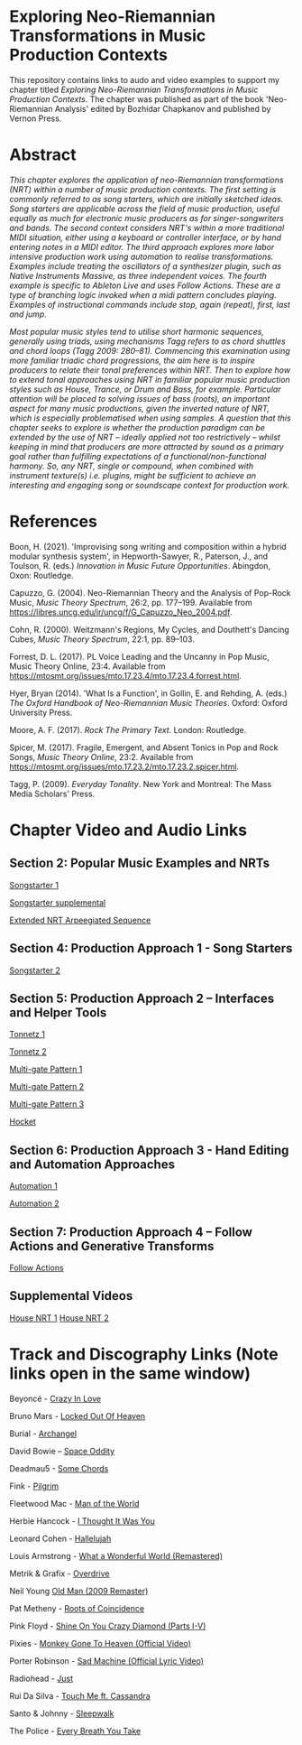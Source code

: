 # Exploring Neo-Riemannian Transformations in Music Production Contexts
This repository contains links to audo and video examples to support my chapter titled _Exploring Neo-Riemannian Transformations in Music Production Contexts_. The chapter was published as part of the book 'Neo-Riemannian Analysis' edited by Bozhidar Chapkanov and published by Vernon Press.

# Abstract
_This chapter explores the application of neo-Riemannian transformations (NRT) within a number of music production contexts. The first setting is commonly referred to as song starters, which are initially sketched ideas. Song starters are applicable across the field of music production, useful equally as much for electronic music producers as for singer-songwriters and bands. The second context considers NRT's within a more traditional MIDI situation, either using a keyboard or controller interface, or by hand entering notes in a MIDI editor. The third approach explores more labor intensive production work using automation to realise transformations. Examples include treating the oscillators of a synthesizer plugin, such as Native Instruments Massive, as three independent voices. The fourth example is specific to Ableton Live and uses Follow Actions. These are a type of branching logic invoked when a midi pattern concludes playing. Examples of instructional commands include stop, again (repeat), first, last and jump._

_Most popular music styles tend to utilise short harmonic sequences, generally using triads, using mechanisms Tagg refers to as chord shuttles and chord loops (Tagg 2009: 280–81). Commencing this examination using more familiar triadic chord progressions, the aim here is to inspire producers to relate their tonal preferences within NRT. Then to explore how to extend tonal approaches using NRT in familiar popular music production styles such as House, Trance, or Drum and Bass, for example. Particular attention will be placed to solving issues of bass (roots), an important aspect for many music productions, given the inverted nature of NRT, which is especially problematised when using samples. A question that this chapter seeks to explore is whether the production paradigm can be extended by the use of NRT – ideally applied not too restrictively – whilst keeping in mind that producers are more attracted by sound as a primary goal rather than fulfilling expectations of a functional/non-functional harmony. So, any NRT, single or compound, when combined with instrument texture(s) i.e. plugins, might be sufficient to achieve an interesting and engaging song or soundscape context for production work._ 

# References

Boon, H. (2021). 'Improvising song writing and composition within a hybrid modular synthesis system', in Hepworth-Sawyer, R., Paterson, J., and Toulson, R. (eds.) _Innovation in Music Future Opportunities_. Abingdon, Oxon: Routledge.

Capuzzo, G. (2004). Neo-Riemannian Theory and the Analysis of Pop-Rock Music, _Music Theory Spectrum_, 26:2, pp. 177–199. Available from https://libres.uncg.edu/ir/uncg/f/G_Capuzzo_Neo_2004.pdf.

Cohn, R. (2000). Weitzmann's Regions, My Cycles, and Douthett's Dancing Cubes, _Music Theory Spectrum_, 22:1, pp. 89–103.

Forrest, D. L. (2017). PL Voice Leading and the Uncanny in Pop Music, Music Theory Online, 23:4. Available from https://mtosmt.org/issues/mto.17.23.4/mto.17.23.4.forrest.html. 

Hyer, Bryan (2014). 'What Is a Function', in Gollin, E. and Rehding, A. (eds.) _The Oxford Handbook of Neo-Riemannian Music Theories_. Oxford: Oxford University Press.

Moore, A. F. (2017). _Rock The Primary Text_. London: Routledge. 

Spicer, M. (2017). Fragile, Emergent, and Absent Tonics in Pop and Rock Songs, _Music Theory Online_, 23:2. Available from https://mtosmt.org/issues/mto.17.23.2/mto.17.23.2.spicer.html. 

Tagg, P. (2009). _Everyday Tonality_. New York and Montreal: The Mass Media Scholars' Press.

# Chapter Video and Audio Links

## Section 2: Popular Music Examples and NRTs

   [Songstarter 1](https://youtu.be/-sSwje8hwwc)

   [Songstarter supplemental](https://youtu.be/AIR39h_YPc0)

   [Extended NRT Arpeegiated Sequence](https://youtu.be/AoyLePyzl6M)

## Section 4: Production Approach 1 - Song Starters

   [Songstarter 2](https://youtu.be/4Kbi1YRwGxs)

## Section 5: Production Approach 2 – Interfaces and Helper Tools

   [Tonnetz 1](https://youtu.be/JzSJv5gHpAM)

   [Tonnetz 2](https://youtu.be/jOheAeS5ntA)
   
   [Multi-gate Pattern 1](https://youtu.be/acJkKk88Jec)
   
   [Multi-gate Pattern 2](https://youtu.be/xTKVaNNvAgA)
   
   [Multi-gate Pattern 3](https://youtu.be/TC-6Hnp8JOg)
   
   [Hocket](https://youtu.be/0EeYGaEZLVk)

## Section 6: Production Approach 3 - Hand Editing and Automation Approaches

   [Automation 1](https://youtu.be/N1Vny15AGNE)

   [Automation 2](https://youtu.be/6pr182fhr9Q)

## Section 7: Production Approach 4 – Follow Actions and Generative Transforms
   [Follow Actions]()

## Supplemental Videos
   [House NRT 1](https://youtu.be/ksdF5tGKNcA)
   [House NRT 2](https://youtu.be/3FgMiCDdCnE)

# Track and Discography Links (Note links open in the same window)

Beyoncé - [Crazy In Love](https://youtu.be/ViwtNLUqkMY)

Bruno Mars - [Locked Out Of Heaven](https://youtu.be/e-fA-gBCkj0)

Burial - [Archangel](https://youtu.be/afyABj8oFVI)

David Bowie – [Space Oddity](https://youtu.be/iYYRH4apXDo)

Deadmau5 - [Some Chords](https://youtu.be/__2ABJjxzNo)

Fink - [Pilgrim](https://youtu.be/eRjm9dupL1k)

Fleetwood Mac - [Man of the World](https://youtu.be/8YaoGuBrqao)

Herbie Hancock - [I Thought It Was You](https://youtu.be/868YQyzPBkg)

Leonard Cohen - [Hallelujah](https://youtu.be/ttEMYvpoR-k)

Louis Armstrong - [What a Wonderful World (Remastered)](https://youtu.be/e1FN047_LT0)

Metrik & Grafix - [Overdrive](https://youtu.be/dZqWjgyR9rU)

Neil Young [Old Man (2009 Remaster)](https://youtu.be/rAtDrFdomN4)

Pat Metheny - [Roots of Coincidence](https://youtu.be/KAcr39zCvqM)

Pink Floyd - [Shine On You Crazy Diamond (Parts I-V)](https://youtu.be/54W8kktFE_o?t=518)

Pixies - [Monkey Gone To Heaven (Official Video)](https://youtu.be/EHC9HE7vazI)

Porter Robinson - [Sad Machine (Official Lyric Video)](https://youtu.be/HAIDqt2aUek)

Radiohead - [Just](https://youtu.be/oIFLtNYI3Ls)

Rui Da Silva - [Touch Me ft. Cassandra](https://youtu.be/3FkApmj8K1M)

Santo & Johnny - [Sleepwalk](https://youtu.be/co0qrS8wUaQ)

The Police - [Every Breath You Take](https://youtu.be/OMOGaugKpzs?t=79) 
